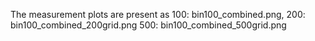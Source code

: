 The measurement plots are present as 100: bin100_combined.png, 200: bin100_combined_200grid.png 500: bin100_combined_500grid.png
